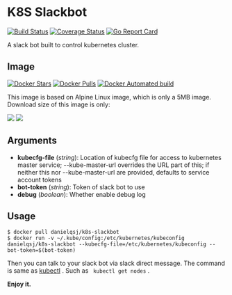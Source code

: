 # K8S Slackbot
[![Build Status](https://travis-ci.org/danielqsj/k8s-slackbot.svg?branch=master)](https://travis-ci.org/danielqsj/k8s-slackbot)
[![Coverage Status](https://coveralls.io/repos/github/danielqsj/k8s-slackbot/badge.svg?branch=master)](https://coveralls.io/github/danielqsj/k8s-slackbot?branch=master)
[![Go Report Card](https://goreportcard.com/badge/github.com/danielqsj/k8s-slackbot)](https://goreportcard.com/report/github.com/danielqsj/k8s-slackbot)

A slack bot built to control kubernetes cluster.

Image
-------------
[![Docker Stars](https://img.shields.io/docker/stars/danielqsj/k8s-slackbot.svg?style=flat)](https://hub.docker.com/r/danielqsj/k8s-slackbot/)
[![Docker Pulls](https://img.shields.io/docker/pulls/danielqsj/k8s-slackbot.svg?style=flat)](https://hub.docker.com/r/danielqsj/k8s-slackbot/)
[![Docker Automated build](https://img.shields.io/docker/automated/danielqsj/k8s-slackbot.svg?style=flat)](https://hub.docker.com/r/danielqsj/k8s-slackbot/)

This image is based on Alpine Linux image, which is only a 5MB image.
Download size of this image is only:

[![](https://images.microbadger.com/badges/version/danielqsj/k8s-slackbot.svg)](https://microbadger.com/images/danielqsj/k8s-slackbot "Get your own version badge on microbadger.com")
[![](https://images.microbadger.com/badges/image/danielqsj/k8s-slackbot.svg)](https://microbadger.com/images/danielqsj/k8s-slackbot "Get your own image badge on microbadger.com")

Arguments
-------------
- **kubecfg-file** (*string*): Location of kubecfg file for access to kubernetes master service; --kube-master-url overrides the URL part of this; if neither this nor --kube-master-url are provided, defaults to service account tokens
- **bot-token** (*string*): Token of slack bot to use
- **debug** (*boolean*): Whether enable debug log

Usage
-------------
```
$ docker pull danielqsj/k8s-slackbot
$ docker run -v ~/.kube/config:/etc/kubernetes/kubeconfig danielqsj/k8s-slackbot --kubecfg-file=/etc/kubernetes/kubeconfig --bot-token=$(bot-token)
```
Then you can talk to your slack bot via slack direct message.
The command is same as [kubectl](https://kubernetes.io/docs/user-guide/kubectl/) .
Such as ``` kubectl get nodes``` .

**Enjoy it.**